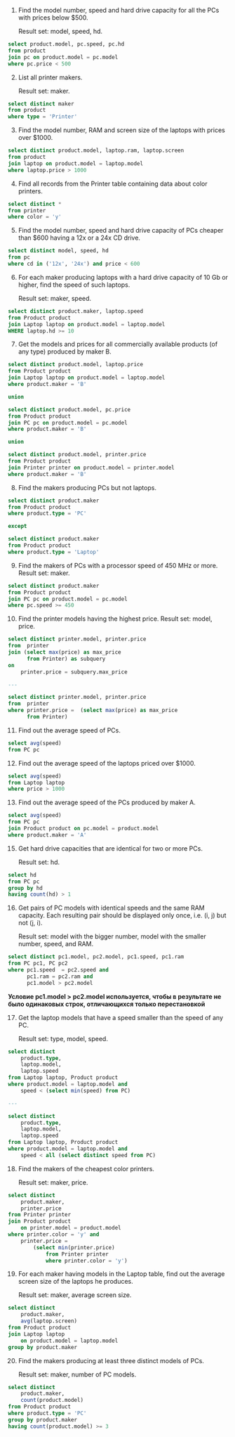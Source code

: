 1.  Find the model number, speed and hard drive capacity for all the PCs with prices below $500.

    Result set: model, speed, hd.

```sql
select product.model, pc.speed, pc.hd
from product
join pc on product.model = pc.model
where pc.price < 500
```

2. List all printer makers.

   Result set: maker.

```sql
select distinct maker
from product
where type = 'Printer'
```

3. Find the model number, RAM and screen size of the laptops with prices over $1000.

```sql
select distinct product.model, laptop.ram, laptop.screen
from product
join laptop on product.model = laptop.model
where laptop.price > 1000
```

4. Find all records from the Printer table containing data about color printers.

```sql
select distinct *
from printer
where color = 'y'
```

5. Find the model number, speed and hard drive capacity of PCs cheaper than $600 having a 12x or a 24x CD drive.

```sql
select distinct model, speed, hd
from pc
where cd in ('12x', '24x') and price < 600
```

6. For each maker producing laptops with a hard drive capacity of 10 Gb or higher, find the speed of such laptops.

   Result set: maker, speed.

```sql
select distinct product.maker, laptop.speed
from Product product
join Laptop laptop on product.model = laptop.model
WHERE laptop.hd >= 10
```

7. Get the models and prices for all commercially available products (of any type) produced by maker B.

```sql
select distinct product.model, laptop.price
from Product product
join Laptop laptop on product.model = laptop.model
where product.maker = 'B'

union

select distinct product.model, pc.price
from Product product
join PC pc on product.model = pc.model
where product.maker = 'B'

union

select distinct product.model, printer.price
from Product product
join Printer printer on product.model = printer.model
where product.maker = 'B'
```

8. Find the makers producing PCs but not laptops.

```sql
select distinct product.maker
from Product product
where product.type = 'PC'

except

select distinct product.maker
from Product product
where product.type = 'Laptop'
```

9. Find the makers of PCs with a processor speed of 450 MHz or more. Result set: maker.

```sql
select distinct product.maker
from Product product
join PC pc on product.model = pc.model
where pc.speed >= 450
```

10. Find the printer models having the highest price. Result set: model, price.

```sql
select distinct printer.model, printer.price
from  printer
join (select max(price) as max_price
	  from Printer) as subquery
on
	printer.price = subquery.max_price

---

select distinct printer.model, printer.price
from  printer
where printer.price =  (select max(price) as max_price
	  from Printer)
```

11. Find out the average speed of PCs.

```sql
select avg(speed)
from PC pc
```

12. Find out the average speed of the laptops priced over $1000.

```sql
select avg(speed)
from Laptop laptop
where price > 1000
```

13. Find out the average speed of the PCs produced by maker A.

```sql
select avg(speed)
from PC pc
join Product product on pc.model = product.model
where product.maker = 'A'
```

15. Get hard drive capacities that are identical for two or more PCs.

    Result set: hd.

```sql
select hd
from PC pc
group by hd
having count(hd) > 1
```

16. Get pairs of PC models with identical speeds and the same RAM capacity.
    Each resulting pair should be displayed only once, i.e. (i, j) but not (j, i).

    Result set: model with the bigger number, model with the smaller number, speed, and RAM.

```sql
select distinct pc1.model, pc2.model, pc1.speed, pc1.ram
from PC pc1, PC pc2
where pc1.speed  = pc2.speed and
	  pc1.ram = pc2.ram and
	  pc1.model > pc2.model
```

**Условие pc1.model > pc2.model используется, чтобы в результате не было одинаковых строк, отличающихся только перестановкой**

17. Get the laptop models that have a speed smaller than the speed of any PC.

    Result set: type, model, speed.

```sql
select distinct
	product.type,
	laptop.model,
	laptop.speed
from Laptop laptop, Product product
where product.model = laptop.model and
	speed < (select min(speed) from PC)

---

select distinct
	product.type,
	laptop.model,
	laptop.speed
from Laptop laptop, Product product
where product.model = laptop.model and
	speed < all (select distinct speed from PC)
```

18. Find the makers of the cheapest color printers.

    Result set: maker, price.

```sql
select distinct
	product.maker,
	printer.price
from Printer printer
join Product product
	on printer.model = product.model
where printer.color = 'y' and
	printer.price =
		(select min(printer.price)
			from Printer printer
			where printer.color = 'y')
```

19. For each maker having models in the Laptop table, find out the average screen size of the laptops he produces.

    Result set: maker, average screen size.

```sql
select distinct
	product.maker,
	avg(laptop.screen)
from Product product
join Laptop laptop
	on product.model = laptop.model
group by product.maker
```

20. Find the makers producing at least three distinct models of PCs.

    Result set: maker, number of PC models.

```sql
select distinct
	product.maker,
	count(product.model)
from Product product
where product.type = 'PC'
group by product.maker
having count(product.model) >= 3
```
